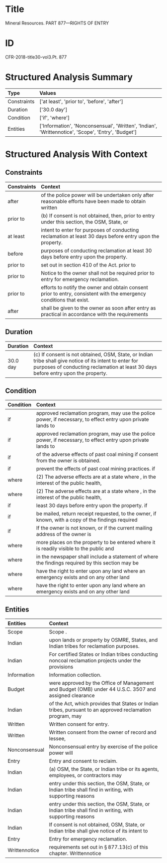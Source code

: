 # Title

 Mineral Resources. PART 877—RIGHTS OF ENTRY


# ID

 CFR-2018-title30-vol3.Pt. 877


# Structured Analysis Summary

| Type        | Values                                                                                             |
|:------------|:---------------------------------------------------------------------------------------------------|
| Constraints | ['at least', 'prior to', 'before', 'after']                                                        |
| Duration    | ['30.0 day']                                                                                       |
| Condition   | ['if', 'where']                                                                                    |
| Entities    | ['Information', 'Nonconsensual', 'Written', 'Indian', 'Writtennotice', 'Scope', 'Entry', 'Budget'] |


# Structured Analysis With Context

 


## Constraints

| Constraints   | Context                                                                                                              |
|:--------------|:---------------------------------------------------------------------------------------------------------------------|
| after         | of the police power will be undertaken only after reasonable efforts have been made to obtain written                |
| prior to      | (b) If consent is not obtained, then,  prior to entry under this section, the OSM, State, or                         |
| at least      | intent to enter for purposes of conducting reclamation at least  30 days before entry upon the property.             |
| before        | purposes of conducting reclamation at least 30 days before  entry upon the property.                                 |
| prior to      | set out in section 410 of the Act. prior to                                                                          |
| prior to      | Notice to the owner shall not be required prior to  entry for emergency reclamation.                                 |
| prior to      | efforts to notify the owner and obtain consent prior to  entry, consistent with the emergency conditions that exist. |
| after         | shall be given to the owner as soon after entry as practical in accordance with the requirements                     |


## Duration

| Duration   | Context                                                                                                                                                                                      |
|:-----------|:---------------------------------------------------------------------------------------------------------------------------------------------------------------------------------------------|
| 30.0 day   | (c) If consent is not obtained, OSM, State, or Indian tribe shall give notice of its intent to enter for purposes of conducting reclamation at least 30 days before entry upon the property. |


## Condition

| Condition   | Context                                                                                                     |
|:------------|:------------------------------------------------------------------------------------------------------------|
| if          | approved reclamation program, may use the police power, if necessary, to effect entry upon private lands to |
| if          | approved reclamation program, may use the police power, if necessary, to effect entry upon private lands to |
| if          | of the adverse effects of past coal mining if  consent from the owner is obtained.                          |
| if          | prevent the effects of past coal mining practices. if                                                       |
| where       | (2) The adverse effects are at a state where , in the interest of the public health,                        |
| where       | (2) The adverse effects are at a state where , in the interest of the public health,                        |
| if          | least 30 days before entry upon the property. if                                                            |
| if          | be mailed, return receipt requested, to the owner, if known, with a copy of the findings required           |
| if          | If the owner is not known, or  if the current mailing address of the owner is                               |
| where       | more places on the property to be entered where it is readily visible to the public and                     |
| where       | in the newspaper shall include a statement of where the findings required by this section may be            |
| where       | have the right to enter upon any land where an emergency exists and on any other land                       |
| where       | have the right to enter upon any land where an emergency exists and on any other land                       |


## Entities

| Entities      | Context                                                                                                   |
|:--------------|:----------------------------------------------------------------------------------------------------------|
| Scope         | Scope .                                                                                                   |
| Indian        | upon lands or property by OSMRE, States, and Indian  tribes for reclamation purposes.                     |
| Indian        | For certified States or  Indian tribes conducting noncoal reclamation projects under the provisions       |
| Information   | Information  collection.                                                                                  |
| Budget        | were approved by the Office of Management and Budget (OMB) under 44 U.S.C. 3507 and assigned clearance    |
| Indian        | of the Act, which provides that States or Indian tribes, pursuant to an approved reclamation program, may |
| Written       | Written  consent for entry.                                                                               |
| Written       | Written consent from the owner of record and lessee,                                                      |
| Nonconsensual | Nonconsensual entry by exercise of the police power will                                                  |
| Entry         | Entry  and consent to reclaim.                                                                            |
| Indian        | (a) OSM, the State, or  Indian tribe or its agents, employees, or contractors may                         |
| Indian        | entry under this section, the OSM, State, or Indian tribe shall find in writing, with supporting reasons  |
| Indian        | entry under this section, the OSM, State, or Indian tribe shall find in writing, with supporting reasons  |
| Indian        | If consent is not obtained, OSM, State, or Indian tribe shall give notice of its intent to                |
| Entry         | Entry  for emergency reclamation.                                                                         |
| Writtennotice | requirements set out in &#167;&#8201;877.13(c) of this chapter. Writtennotice                             |


